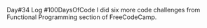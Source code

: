 Day#34 Log #100DaysOfCode I did six more code challenges from Functional Programming section of FreeCodeCamp.